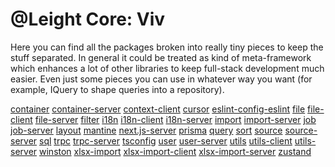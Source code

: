 # @Leight Core: Viv

Here you can find all the packages broken into really tiny pieces to keep the stuff separated. In general it could be
treated as kind of
meta-framework which enhances a lot of other libraries to keep full-stack development much easier. Even just some pieces
you
can use in whatever way you want (for example, IQuery to shape queries into a repository).

[container](container)
[container-server](container-server)
[context-client](context-client)
[cursor](cursor)
[eslint-config-eslint](eslint-config-eslint)
[file](file)
[file-client](file-client)
[file-server](file-server)
[filter](filter)
[i18n](i18n)
[i18n-client](i18n-client)
[i18n-server](i18n-server)
[import](import)
[import-server](import-server)
[job](job)
[job-server](job-server)
[layout](layout)
[mantine](mantine)
[next.js-server](next.js-server)
[prisma](prisma)
[query](query)
[sort](sort)
[source](source)
[source-server](source-server)
[sql](sql)
[trpc](trpc)
[trpc-server](trpc-server)
[tsconfig](tsconfig)
[user](user)
[user-server](user-server)
[utils](utils)
[utils-client](utils-client)
[utils-server](utils-server)
[winston](winston)
[xlsx-import](xlsx-import)
[xlsx-import-client](xlsx-import-client)
[xlsx-import-server](xlsx-import-server)
[zustand](zustand)
